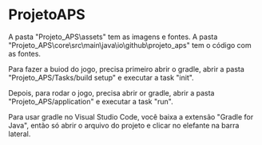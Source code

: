 # ProjetoAPS

A pasta "Projeto_APS\assets" tem as imagens e fontes. A pasta "Projeto_APS\core\src\main\java\io\github\projeto_aps" tem o código com as fontes.

Para fazer a buiod do jogo, precisa primeiro abrir o gradle, abrir a pasta "Projeto_APS/Tasks/build setup" e executar a task "init".

Depois, para rodar o jogo, precisa abrir or gradle, abrir a pasta "Projeto_APS/application" e executar a task "run".

Para usar gradle no Visual Studio Code, você baixa a extensão "Gradle for Java", então só abrir o arquivo do projeto e clicar no elefante na barra lateral.
